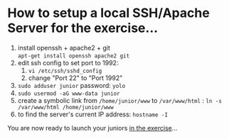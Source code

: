 # How to setup a local SSH/Apache Server for the exercise...


1. install openssh  + apache2 + git   
 `apt-get install openssh apache2 git`
1. edit ssh config to set port to 1992:
	1. `vi /etc/ssh/sshd_config`
	2. change "Port 22" to "Port 1992"
1. `sudo adduser junior`  password: `yolo`
1. `sudo usermod -aG www-data junior`
1. create a symbolic link from `/home/junior/www` to `/var/www/html` : 
`ln -s /var/www/html /home/junior/www`
1. to find the server's current IP address: 
 `hostname -I`


You are now ready to launch your juniors [in the exercise](./readme.md)...
